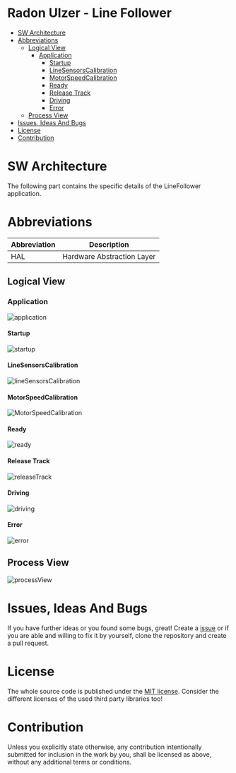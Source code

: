 # Radon Ulzer - Line Follower <!-- omit in toc -->

* [SW Architecture](#sw-architecture)
* [Abbreviations](#abbreviations)
  * [Logical View](#logical-view)
    * [Application](#application)
      * [Startup](#startup)
      * [LineSensorsCalibration](#linesensorscalibration)
      * [MotorSpeedCalibration](#motorspeedcalibration)
      * [Ready](#ready)
      * [Release Track](#release-track)
      * [Driving](#driving)
      * [Error](#error)
  * [Process View](#process-view)
* [Issues, Ideas And Bugs](#issues-ideas-and-bugs)
* [License](#license)
* [Contribution](#contribution)

# SW Architecture
The following part contains the specific details of the LineFollower application.

# Abbreviations

| Abbreviation | Description |
| - | - |
| HAL | Hardware Abstraction Layer |

## Logical View

### Application

![application](http://www.plantuml.com/plantuml/proxy?cache=no&src=https://raw.githubusercontent.com/BlueAndi/RadonUlzer/main/doc/architecture/uml/LogicalView/LineFollower/Application.plantuml)

#### Startup

![startup](http://www.plantuml.com/plantuml/proxy?cache=no&src=https://raw.githubusercontent.com/BlueAndi/RadonUlzer/main/doc/architecture/uml/LogicalView/LineFollower/StartupState.plantuml)

#### LineSensorsCalibration

![lineSensorsCalibration](http://www.plantuml.com/plantuml/proxy?cache=no&src=https://raw.githubusercontent.com/BlueAndi/RadonUlzer/main/doc/architecture/uml/LogicalView/LineFollower/LineSensorsCalibrationState.plantuml)

#### MotorSpeedCalibration

![MotorSpeedCalibration](http://www.plantuml.com/plantuml/proxy?cache=no&src=https://raw.githubusercontent.com/BlueAndi/RadonUlzer/main/doc/architecture/uml/LogicalView/LineFollower/LineSensorsCalibrationState.plantuml)

#### Ready

![ready](http://www.plantuml.com/plantuml/proxy?cache=no&src=https://raw.githubusercontent.com/BlueAndi/RadonUlzer/main/doc/architecture/uml/LogicalView/LineFollower/ReadyState.plantuml)

#### Release Track

![releaseTrack](http://www.plantuml.com/plantuml/proxy?cache=no&src=https://raw.githubusercontent.com/BlueAndi/RadonUlzer/main/doc/architecture/uml/LogicalView/LineFollower/ReleaseTrackState.plantuml)

#### Driving

![driving](http://www.plantuml.com/plantuml/proxy?cache=no&src=https://raw.githubusercontent.com/BlueAndi/RadonUlzer/main/doc/architecture/uml/LogicalView/LineFollower/DrivingState.plantuml)

#### Error

![error](http://www.plantuml.com/plantuml/proxy?cache=no&src=https://raw.githubusercontent.com/BlueAndi/RadonUlzer/main/doc/architecture/uml/LogicalView/LineFollower/ErrorState.plantuml)

## Process View

![processView](http://www.plantuml.com/plantuml/proxy?cache=no&src=https://raw.githubusercontent.com/BlueAndi/RadonUlzer/main/doc/architecture/uml/ProcessView/LineFollower/SystemStates2.plantuml)

# Issues, Ideas And Bugs
If you have further ideas or you found some bugs, great! Create a [issue](https://github.com/BlueAndi/RadonUlzer/issues) or if you are able and willing to fix it by yourself, clone the repository and create a pull request.

# License
The whole source code is published under the [MIT license](http://choosealicense.com/licenses/mit/).
Consider the different licenses of the used third party libraries too!

# Contribution
Unless you explicitly state otherwise, any contribution intentionally submitted for inclusion in the work by you, shall be licensed as above, without any
additional terms or conditions.
